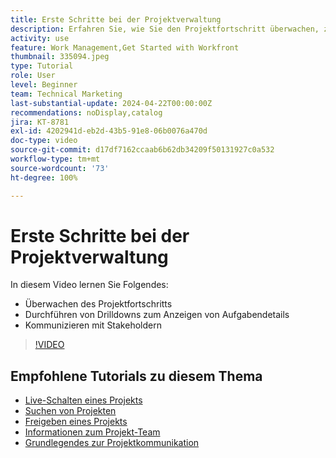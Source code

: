 ```yaml
---
title: Erste Schritte bei der Projektverwaltung
description: Erfahren Sie, wie Sie den Projektfortschritt überwachen, zum Anzeigen von Aufgabendetails Drilldowns durchführen und mit Stakeholdern kommunizieren.
activity: use
feature: Work Management,Get Started with Workfront
thumbnail: 335094.jpeg
type: Tutorial
role: User
level: Beginner
team: Technical Marketing
last-substantial-update: 2024-04-22T00:00:00Z
recommendations: noDisplay,catalog
jira: KT-8781
exl-id: 4202941d-eb2d-43b5-91e8-06b0076a470d
doc-type: video
source-git-commit: d17df7162ccaab6b62db34209f50131927c0a532
workflow-type: tm+mt
source-wordcount: '73'
ht-degree: 100%

---
```


# Erste Schritte bei der Projektverwaltung

In diesem Video lernen Sie Folgendes:

* Überwachen des Projektfortschritts
* Durchführen von Drilldowns zum Anzeigen von Aufgabendetails
* Kommunizieren mit Stakeholdern

>[!VIDEO](https://video.tv.adobe.com/v/335094/?quality=12&learn=on&enablevpops)

## Empfohlene Tutorials zu diesem Thema

* [Live-Schalten eines Projekts](/help/manage-work/projects/take-a-project-live.md)
* [Suchen von Projekten](/help/manage-work/projects/find-projects.md)
* [Freigeben eines Projekts](/help/manage-work/projects/share-a-project.md)
* [Informationen zum Projekt-Team](/help/manage-work/projects/understand-the-project-team.md)
* [Grundlegendes zur Projektkommunikation](/help/manage-work/projects/understand-project-communication.md)
